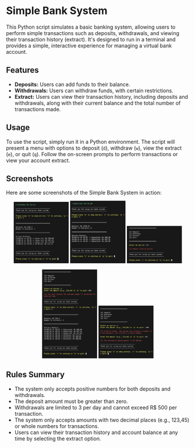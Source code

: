 # Simple Bank System

This Python script simulates a basic banking system, allowing users to perform simple transactions such as deposits, withdrawals, and viewing their transaction history (extract). It's designed to run in a terminal and provides a simple, interactive experience for managing a virtual bank account.

## Features

- **Deposits:** Users can add funds to their balance.
- **Withdrawals:** Users can withdraw funds, with certain restrictions.
- **Extract:** Users can view their transaction history, including deposits and withdrawals, along with their current balance and the total number of transactions made.

## Usage

To use the script, simply run it in a Python environment. The script will present a menu with options to deposit (`d`), withdraw (`w`), view the extract (`e`), or quit (`q`). Follow the on-screen prompts to perform transactions or view your account extract.

## Screenshots

Here are some screenshots of the Simple Bank System in action:

<p align="center">
  <img src="https://github.com/rafaelperozin/my-python-scripts/blob/main/02.%20Simple%20Bank%20System/screenshots/withdraw-sucess-and-extract.png" width="30%" alt="Sucess withdraw + show extract" />
  <img src="https://github.com/rafaelperozin/my-python-scripts/blob/main/02.%20Simple%20Bank%20System/screenshots/success-deposit-and-extract.png" width="30%" alt="Sucess deposit + show extract" />
  <img src="https://github.com/rafaelperozin/my-python-scripts/blob/main/02.%20Simple%20Bank%20System/screenshots/invalid-option.png" width="30%" alt="Invalid options handling" />
</p>
<p align="center">
  <img src="https://github.com/rafaelperozin/my-python-scripts/blob/main/02.%20Simple%20Bank%20System/screenshots/max-num-withdraw-daily-and-extract.png" width="30%" alt="Max number of daily withdraws reached + show extract" />
  <img src="https://github.com/rafaelperozin/my-python-scripts/blob/main/02.%20Simple%20Bank%20System/screenshots/not-allowed-amounts.png" width="30%" alt="Not allowed amounts handling" />
</p>

## Rules Summary

- The system only accepts positive numbers for both deposits and withdrawals.
- The deposit amount must be greater than zero.
- Withdrawals are limited to 3 per day and cannot exceed R$ 500 per transaction.
- The system only accepts amounts with two decimal places (e.g., 123,45) or whole numbers for transactions.
- Users can view their transaction history and account balance at any time by selecting the extract option.

